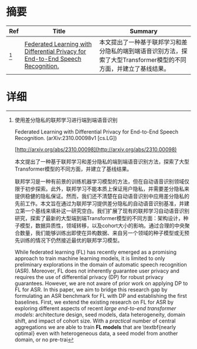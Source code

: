 # 摘要

| Ref | Title | Summary |
| --- | --- | --- |
| [^1] | [Federated Learning with Differential Privacy for End-to-End Speech Recognition.](http://arxiv.org/abs/2310.00098) | 本文提出了一种基于联邦学习和差分隐私的端到端语音识别方法，探索了大型Transformer模型的不同方面，并建立了基线结果。 |

# 详细

[^1]: 使用差分隐私的联邦学习进行端到端语音识别

    Federated Learning with Differential Privacy for End-to-End Speech Recognition. (arXiv:2310.00098v1 [cs.LG])

    [http://arxiv.org/abs/2310.00098](http://arxiv.org/abs/2310.00098)

    本文提出了一种基于联邦学习和差分隐私的端到端语音识别方法，探索了大型Transformer模型的不同方面，并建立了基线结果。

    

    联邦学习是一种有前景的训练机器学习模型的方法，但在自动语音识别领域仅限于初步探索。此外，联邦学习不能本质上保证用户隐私，并需要差分隐私来提供稳健的隐私保证。然而，我们还不清楚在自动语音识别中应用差分隐私的先前工作。本文旨在通过为联邦学习提供差分隐私的自动语音识别基准，并建立第一个基线来填补这一研究空白。我们扩展了现有的联邦学习自动语音识别研究，探索了最新的大型端到端Transformer模型的不同方面：架构设计，种子模型，数据异质性，领域转移，以及cohort大小的影响。通过合理的中央聚合数量，我们能够训练出即使在异构数据、来自另一个领域的种子模型或无预先训练的情况下仍然接近最优的联邦学习模型。

    While federated learning (FL) has recently emerged as a promising approach to train machine learning models, it is limited to only preliminary explorations in the domain of automatic speech recognition (ASR). Moreover, FL does not inherently guarantee user privacy and requires the use of differential privacy (DP) for robust privacy guarantees. However, we are not aware of prior work on applying DP to FL for ASR. In this paper, we aim to bridge this research gap by formulating an ASR benchmark for FL with DP and establishing the first baselines. First, we extend the existing research on FL for ASR by exploring different aspects of recent $\textit{large end-to-end transformer models}$: architecture design, seed models, data heterogeneity, domain shift, and impact of cohort size. With a $\textit{practical}$ number of central aggregations we are able to train $\textbf{FL models}$ that are \textbf{nearly optimal} even with heterogeneous data, a seed model from another domain, or no pre-trai
    


